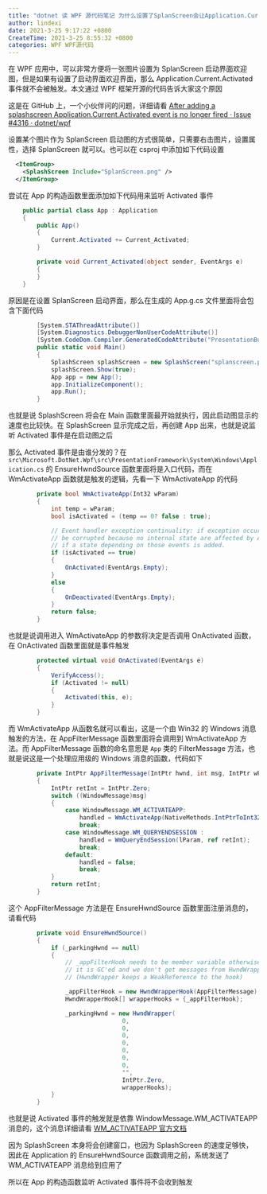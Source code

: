 ```yaml
---
title: "dotnet 读 WPF 源代码笔记 为什么设置了SplanScreen会让Application.Current.Activated事件不触发"
author: lindexi
date: 2021-3-25 9:17:22 +0800
CreateTime: 2021-3-25 8:55:32 +0800
categories: WPF WPF源代码
---
```


在 WPF 应用中，可以非常方便将一张图片设置为 SplanScreen 启动界面欢迎图，但是如果有设置了启动界面欢迎界面，那么 Application.Current.Activated 事件就不会被触发。本文通过 WPF 框架开源的代码告诉大家这个原因

<!--more-->


<!-- 发布 -->
<!-- 标签：WPF，WPF源代码 -->

这是在 GitHub 上，一个小伙伴问的问题，详细请看 [After adding a splashscreen Application.Current.Activated event is no longer fired · Issue #4316 · dotnet/wpf](https://github.com/dotnet/wpf/issues/4316 )

设置某个图片作为 SplanScreen 启动图的方式很简单，只需要右击图片，设置属性，选择 SplanScreen 就可以。也可以在 csproj 中添加如下代码设置

```xml
  <ItemGroup>
    <SplashScreen Include="SplanScreen.png" />
  </ItemGroup>
```

尝试在 App 的构造函数里面添加如下代码用来监听 Activated 事件

```csharp
    public partial class App : Application
    {
        public App()
        {
            Current.Activated += Current_Activated;
        }

        private void Current_Activated(object sender, EventArgs e)
        {
        }
    }
```

原因是在设置 SplanScreen 启动界面，那么在生成的 App.g.cs 文件里面将会包含下面代码

```csharp
        [System.STAThreadAttribute()]
        [System.Diagnostics.DebuggerNonUserCodeAttribute()]
        [System.CodeDom.Compiler.GeneratedCodeAttribute("PresentationBuildTasks", "5.0.1.0")]
        public static void Main() 
        {
            SplashScreen splashScreen = new SplashScreen("splanscreen.png");
            splashScreen.Show(true);
            App app = new App();
            app.InitializeComponent();
            app.Run();
        }
```

也就是说 SplashScreen 将会在 Main 函数里面最开始就执行，因此启动图显示的速度也比较快。在 SplashScreen 显示完成之后，再创建 App 出来，也就是说监听 Activated 事件是在启动图之后

那么 Activated 事件是由谁分发的？在 `src\Microsoft.DotNet.Wpf\src\PresentationFramework\System\Windows\Application.cs` 的 EnsureHwndSource 函数里面将是入口代码，而在 WmActivateApp 函数就是触发的逻辑，先看一下 WmActivateApp 的代码

```csharp
        private bool WmActivateApp(Int32 wParam)
        {
            int temp = wParam;
            bool isActivated = (temp == 0? false : true);

            // Event handler exception continuality: if exception occurs in Activate/Deactivate event handlers, our state would not
            // be corrupted because no internal state are affected by Activate/Deactivate. Please check Event handler exception continuality
            // if a state depending on those events is added.
            if (isActivated == true)
            {
                OnActivated(EventArgs.Empty);
            }
            else
            {
                OnDeactivated(EventArgs.Empty);
            }
            return false;
        }
```

也就是说调用进入 WmActivateApp 的参数将决定是否调用 OnActivated 函数，在 OnActivated 函数里面就是事件触发

```csharp
        protected virtual void OnActivated(EventArgs e)
        {
            VerifyAccess();
            if (Activated != null)
            {
                Activated(this, e);
            }
        }
```

而 WmActivateApp 从函数名就可以看出，这是一个由 Win32 的 Windows 消息触发的方法，在 AppFilterMessage 函数里面将会调用到 WmActivateApp 方法。而 AppFilterMessage 函数的命名意思是 `App` 类的 FilterMessage 方法，也就是说这是一个处理应用级的 Windows 消息的函数，代码如下

```csharp
        private IntPtr AppFilterMessage(IntPtr hwnd, int msg, IntPtr wParam, IntPtr lParam, ref bool handled)
        {
            IntPtr retInt = IntPtr.Zero;
            switch ((WindowMessage)msg)
            {
                case WindowMessage.WM_ACTIVATEAPP:
                    handled = WmActivateApp(NativeMethods.IntPtrToInt32(wParam));
                    break;
                case WindowMessage.WM_QUERYENDSESSION :
                    handled = WmQueryEndSession(lParam, ref retInt);
                    break;
                default:
                    handled = false;
                    break;
            }
            return retInt;
        }
```

这个 AppFilterMessage 方法是在 EnsureHwndSource 函数里面注册消息的，请看代码

```csharp
        private void EnsureHwndSource()
        {
            if (_parkingHwnd == null)
            {
                // _appFilterHook needs to be member variable otherwise
                // it is GC'ed and we don't get messages from HwndWrapper
                // (HwndWrapper keeps a WeakReference to the hook)

                _appFilterHook = new HwndWrapperHook(AppFilterMessage);
                HwndWrapperHook[] wrapperHooks = {_appFilterHook};

                _parkingHwnd = new HwndWrapper(
                                0,
                                0,
                                0,
                                0,
                                0,
                                0,
                                0,
                                "",
                                IntPtr.Zero,
                                wrapperHooks);
            }
        }
```

也就是说 Activated 事件的触发就是依靠 WindowMessage.WM_ACTIVATEAPP 消息的，这个消息详细请看 [WM_ACTIVATEAPP 官方文档](https://docs.microsoft.com/zh-cn/windows/win32/winmsg/wm-activateapp?WT.mc_id=WD-MVP-5003260 )

因为 SplashScreen 本身将会创建窗口，也因为 SplashScreen 的速度足够快，因此在 Application 的 EnsureHwndSource 函数调用之前，系统发送了 WM_ACTIVATEAPP 消息给到应用了

所以在 App 的构造函数监听 Activated 事件将不会收到触发


